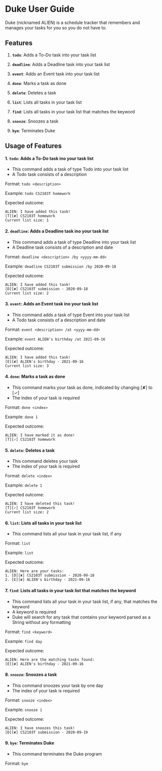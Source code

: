# Duke User Guide

Duke (nicknamed ALIEN) is a schedule tracker that remembers and manages your tasks for you so you do not have to.

## Features 

1. **`todo`**: Adds a To-Do task into your task list

1. **`deadline`**: Adds a Deadline task into your task list

1. **`event`**: Adds an Event task into your task list

1. **`done`**: Marks a task as done

1. **`delete`**: Deletes a task

1. **`list`**: Lists all tasks in your task list

1. **`find`**: Lists all tasks in your task list that matches the keyword

1. **`snooze`**: Snoozes a task

1. **`bye`**: Terminates Duke

## Usage of Features

#### 1. **`todo`**: Adds a To-Do task ino your task list

- This command adds a task of type Todo into your task list
- A Todo task consists of a description

Format: `todo <description>`

Example: `todo CS2103T homework`

Expected outcome:
```
ALIEN: I have added this task!
[T][✘] CS2103T homework
Current list size: 1
```

#### 2. **`deadline`**: Adds a Deadline task ino your task list

- This command adds a task of type Deadline into your task list
- A Deadline task consists of a description and date

Format: `deadline <description> /by <yyyy-mm-dd>`

Example: `deadline CS2103T submission /by 2020-09-18`

Expected outcome:
```
ALIEN: I have added this task!
[D][✘] CS2103T submission - 2020-09-18
Current list size: 2
```

#### 3. **`event`**: Adds an Event task ino your task list

- This command adds a task of type Event into your task list
- A Todo task consists of a description and date

Format: `event <description> /at <yyyy-mm-dd>`

Example: `event ALIEN's birthday /at 2021-09-16`

Expected outcome:
```
ALIEN: I have added this task!
[E][✘] ALIEN's birthday - 2021-09-16
Current list size: 3
```

#### 4. **`done`**: Marks a task as done

- This command marks your task as done, indicated by changing [✘] to [✓]
- The index of your task is required

Format: `done <index>`

Example: `done 1`

Expected outcome:
```
ALIEN: I have marked it as done!
[T][✓] CS2103T homework
```

#### 5. **`delete`**: Deletes a task

- This command deletes your task
- The index of your task is required

Format: `delete <index>`

Example: `delete 1`

Expected outcome:
```
ALIEN: I have deleted this task!
[T][✓] CS2103T homework
Current list size: 2
```

#### 6. **`list`**: Lists all tasks in your task list

- This command lists all your task in your task list, if any

Format: `list`

Example: `list`

Expected outcome:
```
ALIEN: Here are your tasks:
1. [D][✘] CS2103T submission - 2020-09-18
2. [E][✘] ALIEN's birthday - 2021-09-16
```

#### 7. **`find`**: Lists all tasks in your task list that matches the keyword

- This command lists all your task in your task list, if any, that matches the keyword
- A keyword is required
- Duke will search for any task that contains your keyword parsed as a String without any formatting

Format: `find <keyword>`

Example: `find day`

Expected outcome:
```
ALIEN: Here are the matching tasks found:
[E][✘] ALIEN's birthday - 2021-09-16
```

#### 8. **`snooze`**: Snoozes a task

- This command snoozes your task by one day
- The index of your task is required

Format: `snooze <index>`

Example: `snooze 1`

Expected outcome:
```
ALIEN: I have snoozes this task!
[D][✘] CS2103T submission - 2020-09-19
```

#### 9. **`bye`**: Terminates Duke

- This command terminates the Duke program

Format: `bye`
